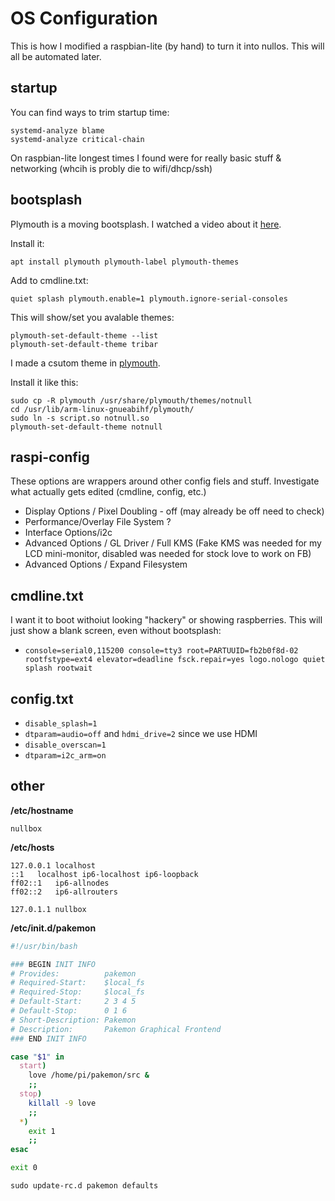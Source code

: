 # OS Configuration

This is how I modified a raspbian-lite (by hand) to turn it into nullos. This will all be automated later.

## startup

You can find ways to trim startup time:

```
systemd-analyze blame
systemd-analyze critical-chain
```

On raspbian-lite longest times I found were for really basic stuff & networking (whcih is probly die to wifi/dhcp/ssh)

## bootsplash

Plymouth is a moving bootsplash. I watched a video about it [here](https://youtu.be/nE-oYpEIudA).

Install it:
```
apt install plymouth plymouth-label plymouth-themes
```

Add to cmdline.txt:

```
quiet splash plymouth.enable=1 plymouth.ignore-serial-consoles
```

This will show/set you avalable themes:

```
plymouth-set-default-theme --list
plymouth-set-default-theme tribar
```

I made a csutom theme in [plymouth](plymouth).

Install it like this:

```
sudo cp -R plymouth /usr/share/plymouth/themes/notnull
cd /usr/lib/arm-linux-gnueabihf/plymouth/
sudo ln -s script.so notnull.so
plymouth-set-default-theme notnull
```

## raspi-config

These options are wrappers around other config fiels and stuff. Investigate what actually gets edited (cmdline, config, etc.)

- Display Options / Pixel Doubling - off (may already be off need to check)
- Performance/Overlay File System ?
- Interface Options/i2c
- Advanced Options / GL Driver / Full KMS (Fake KMS was needed for my LCD mini-monitor, disabled was needed for stock love to work on FB)
- Advanced Options / Expand Filesystem

## cmdline.txt

I want it to boot withoiut looking "hackery" or showing raspberries. This will just show a blank screen, even without bootsplash:

- `console=serial0,115200 console=tty3 root=PARTUUID=fb2b0f8d-02 rootfstype=ext4 elevator=deadline fsck.repair=yes logo.nologo quiet splash rootwait`

## config.txt

- `disable_splash=1`
- `dtparam=audio=off` and `hdmi_drive=2` since we use HDMI
- `disable_overscan=1`
- `dtparam=i2c_arm=on`


## other

**/etc/hostname**
```
nullbox
```

**/etc/hosts**
```
127.0.0.1 localhost
::1   localhost ip6-localhost ip6-loopback
ff02::1   ip6-allnodes
ff02::2   ip6-allrouters

127.0.1.1 nullbox
```

**/etc/init.d/pakemon**
```bash
#!/usr/bin/bash

### BEGIN INIT INFO
# Provides:          pakemon
# Required-Start:    $local_fs
# Required-Stop:     $local_fs
# Default-Start:     2 3 4 5
# Default-Stop:      0 1 6
# Short-Description: Pakemon
# Description:       Pakemon Graphical Frontend
### END INIT INFO

case "$1" in
  start)
    love /home/pi/pakemon/src &
    ;;
  stop)
    killall -9 love
    ;;
  *)
    exit 1
    ;;
esac

exit 0
```

```
sudo update-rc.d pakemon defaults
```